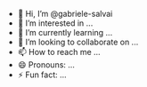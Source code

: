 - 👋 Hi, I’m @gabriele-salvai
- 👀 I’m interested in ...
- 🌱 I’m currently learning ...
- 💞️ I’m looking to collaborate on ...
- 📫 How to reach me ...
- 😄 Pronouns: ...
- ⚡ Fun fact: ...

<!---
gabriele-salvai/gabriele-salvai is a ✨ special ✨ repository because its `README.md` (this file) appears on your GitHub profile.
You can click the Preview link to take a look at your changes.
--->
